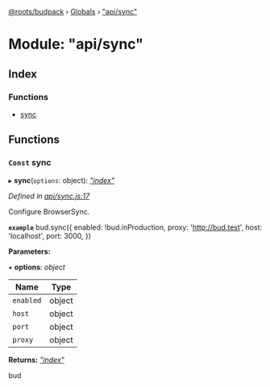[@roots/budpack](../README.md) › [Globals](../globals.md) › ["api/sync"](_api_sync_.md)

# Module: "api/sync"

## Index

### Functions

* [sync](_api_sync_.md#const-sync)

## Functions

### `Const` sync

▸ **sync**(`options`: object): *["index"](_index_.md)*

*Defined in [api/sync.js:17](https://github.com/roots/bud-support/blob/5f43850/src/budpack/builder/api/sync.js#L17)*

Configure BrowserSync.

**`example`** 
bud.sync({
  enabled: !bud.inProduction,
  proxy: 'http://bud.test',
  host: 'localhost',
  port: 3000,
})

**Parameters:**

▪ **options**: *object*

Name | Type |
------ | ------ |
`enabled` | object |
`host` | object |
`port` | object |
`proxy` | object |

**Returns:** *["index"](_index_.md)*

bud

